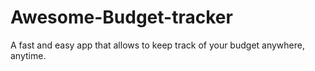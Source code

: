# Awesome-Budget-tracker
A fast and easy app that allows to keep track of your budget anywhere, anytime.

